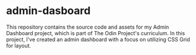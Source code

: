 # admin-dasboard
This repository contains the source code and assets for my Admin Dashboard project, which is part of The Odin Project's curriculum. In this project, I've created an admin dashboard with a focus on utilizing CSS Grid for layout.  
